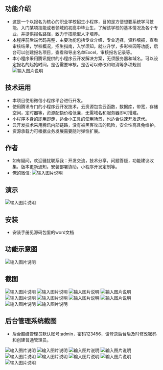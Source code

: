## 功能介绍 

 - 这是一个以报名为核心的职业学校招生小程序，目的是方便想要系统学习技能，入门某项技能或者领域的初高中毕业生，了解该学校的基本情况及各个专业，并提供报名路径，致力于技能型人才培养。
- 本程序前后端代码完整，主要功能包括专业介绍，专业选择，资料填报，查看审核结果，学校概况，招生指南，入学须知，就业升学，多彩校园等功能，后台可以创建报名项目，查看和导出名单Excel，审核报名记录等。
- 本小程序采用腾讯提供的小程序云开发解决方案，无须服务器和域名。可以设定报名的起始时间，是否需要审核，是否可以修改和取消等多项规则
![输入图片说明](demo/%E4%BA%8C%E7%BB%B4%E7%A0%81.png)


## 技术运用
- 本项目使用微信小程序平台进行开发。
- 使用腾讯专门的小程序云开发技术，云资源包含云函数，数据库，带宽，存储空间，定时器等，资源配额价格低廉，无需域名和服务器即可搭建。
- 小程序本身的即用即走，适合小工具的使用场景，也适合快速开发迭代。
- 云开发技术采用腾讯内部链路，没有被黑客攻击的风险，安全性高且免维护。
- 资源承载力可根据业务发展需要随时弹性扩展。  



## 作者
- 如有疑问，欢迎骚扰联系我：开发交流，技术分享，问题答疑，功能建议收集，版本更新通知，安装部署协助，小程序开发定制等。
- 俺的微信: 
 ![输入图片说明](demo/author-base.png)



## 演示 
![输入图片说明](demo/%E4%BA%8C%E7%BB%B4%E7%A0%81.png)
 

## 安装

- 安装手册见源码包里的word文档


## 功能示意图
![输入图片说明](demo/%E8%81%8C%E4%B8%9A%E5%AD%A6%E6%A0%A1%E6%8B%9B%E7%94%9F%E5%B0%8F%E7%A8%8B%E5%BA%8F%20(2).gif)


## 截图
![输入图片说明](demo/1%E9%A6%96%E9%A1%B5.png)
 ![输入图片说明](demo/2%E6%8B%9B%E7%94%9F%E6%8C%87%E5%8D%97.png)
![输入图片说明](demo/3%E6%8A%A5%E5%90%8D%E5%88%97%E8%A1%A8.png)
![输入图片说明](demo/4%E6%8A%A5%E5%90%8D%E8%AF%A6%E6%83%85.png)
![输入图片说明](demo/5%E6%8A%A5%E5%90%8D%E8%AF%A6%E6%83%85-2.png)
![输入图片说明](demo/6%E5%A1%AB%E5%86%99%E6%8A%A5%E5%90%8D%E8%B5%84%E6%96%99.png)
![输入图片说明](demo/7%E5%A4%9A%E5%BD%A9%E6%A0%A1%E5%9B%AD.png)
![输入图片说明](demo/8%E6%88%91%E7%9A%84.png)
![输入图片说明](demo/9%E6%A0%B8%E5%AF%B9%E6%8A%A5%E5%90%8D%E8%B5%84%E6%96%99.png)
![输入图片说明](demo/10%E6%8A%A5%E5%90%8D%E6%88%90%E5%8A%9F.png)

## 后台管理系统截图 
- 后台超级管理员默认账号:admin，密码123456，请登录后台后及时修改密码和创建普通管理员。

![输入图片说明](demo/11%E5%90%8E%E5%8F%B0-%E9%A6%96%E9%A1%B5.png)
![输入图片说明](demo/12%E5%90%8E%E5%8F%B0-%E6%8A%A5%E5%90%8D%E7%AE%A1%E7%90%86.png)
![输入图片说明](demo/13%E5%90%8E%E5%8F%B0%E6%8A%A5%E5%90%8D%E5%90%8D%E5%8D%95%E7%AE%A1%E7%90%86.png)
![输入图片说明](demo/14%E5%90%8E%E5%8F%B0-%E6%8A%A5%E5%90%8D%E7%8A%B6%E6%80%81%E7%AE%A1%E7%90%86.png)
![输入图片说明](demo/15%E5%90%8E%E5%8F%B0-%E6%8A%A5%E5%90%8D%E5%8F%82%E6%95%B0%E8%AE%BE%E5%AE%9A.png)
![输入图片说明](demo/16%E5%90%8E%E5%8F%B0-%E6%8A%A5%E5%90%8D%E5%8F%82%E6%95%B0%E8%AE%BE%E5%AE%9A2.png)
![输入图片说明](demo/18%E5%90%8E%E5%8F%B0-%E6%8A%A5%E5%90%8D%E5%90%8D%E5%8D%95%E5%AE%A1%E6%A0%B8%E4%B8%8E%E7%AE%A1%E7%90%86.png)
![输入图片说明](demo/19%E5%90%8E%E5%8F%B0-%E6%8A%A5%E5%90%8D%E5%90%8D%E5%8D%95%E5%AF%BC%E5%87%BA.png)
![输入图片说明](demo/5%E5%90%8E%E5%8F%B0-%E6%8A%A5%E5%90%8D%E6%9B%B4%E5%A4%9A%E6%93%8D%E4%BD%9C.png)
